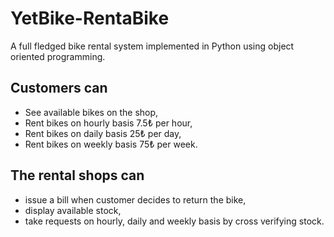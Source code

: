 # YetBike-RentaBike

A full fledged bike rental system implemented in Python using object oriented programming.

## Customers can

* See available bikes on the shop,
* Rent bikes on hourly basis 7.5₺ per hour,
* Rent bikes on daily basis 25₺ per day,
* Rent bikes on weekly basis 75₺ per week.

## The rental shops can

* issue a bill when customer decides to return the bike,
* display available stock,
* take requests on hourly, daily and weekly basis by cross verifying stock.
